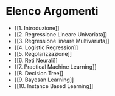  # Elenco Argomenti
- [[1. Introduzione]]
- [[2. Regressione Lineare Univariata]]
- [[3. Regressione lineare Multivariata]]
- [[4. Logistic Regression]]
- [[5. Regolarizzazione]]
- [[6. Reti Neurali]]
- [[7. Practical Machine Learning]]
- [[8. Decision Tree]]
- [[9. Bayesan Learning]]
- [[10. Instance Based Learning]]

